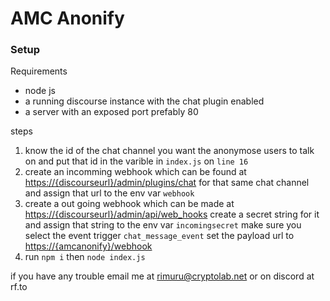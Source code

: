# AMC Anonify

### Setup

Requirements

* node js
* a running discourse instance with the chat plugin enabled
* a server with an exposed port prefably 80

steps

1. know the id of the chat channel you want the anonymose users to talk on and put that id in the varible in `index.js` on `line 16`
2. create an incomming webhook which can be found at <https://{discourseurl}/admin/plugins/chat> for that same chat channel and assign that url to the env var `webhook`
3. create a out going webhook which can be made at <https://{discourseurl}/admin/api/web_hooks> create a secret string for it and assign that string to the env var `incomingsecret` make sure you select the event trigger `chat_message_event` set the payload url to <https://{amcanonify}/webhook>
5. run `npm i` then `node index.js`

if you have any trouble email me at <a href="mailto:rimuru@cryptolab.net">rimuru@cryptolab.net</a> or on discord at rf.to